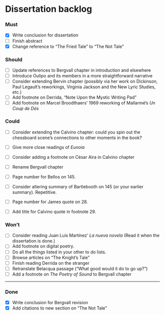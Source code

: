 # Dissertation backlog


### Must
- [x] Write conclusion for dissertation
- [ ] Finish abstract
- [x] Change reference to “The Fried Tale” to “The Not Tale”

### Should
- [ ] Update references to Bergvall chapter in introduction and elsewhere
- [ ] Introduce Oulipo and its members in a more straightforward narrative
- [ ] Consider extending Bervin chapter
      (possibly via her work on Dickinson, Paul Legault’s reworkings,
      Virginia Jackson and the New Lyric Studies, etc.)
- [ ] Add footnote on Derrida, “Note Upon the Mystic Writing Pad”
- [ ] Add footnote on Marcel Broodthaers’ 1969 reworking of Mallarmé’s *Un Coup de Dés*

### Could
- [ ] Consider extending the Calvino chapter:
      could you spin out the chessboard scene’s connections
      to other moments in the book?
- [ ] Give more close readings of *Eunoia*
- [ ] Consider adding a footnote on César Aira in Calvino chapter
- [ ] Rename Bergvall chapter

- [ ] Page number for Bellos on 145.
- [ ] Consider altering summary of Bartlebooth on 145 (or your earlier summary).
      Repetitive.
- [ ] Page number for James quote on 28.
- [ ] Add title for Calvino quote in footnote 29.

### Won’t
- [ ] Consider reading Juan Luis Martínez’ *La nueva novela*
      (Read it when the dissertation is done.)
- [ ] Add footnote on digital poetry.
- [ ] Do all the things listed in your other to do lists.
- [ ] Browse articles on “The Knight’s Tale”
- [ ] Finish reading Derrida on the stranger
- [ ] Retranslate Belacqua passage (“What good would it do to go up?”)
- [ ] Add a footnote on *The Poetry of Sound* to Bergvall chapter

---
### Done
- [x] Write conclusion for Bergvall revision
- [x] Add citations to new section on “The Not Tale”